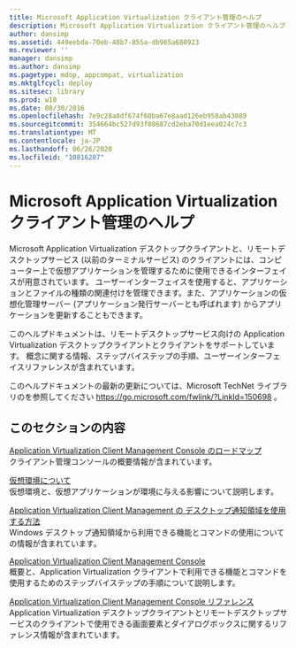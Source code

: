 ```yaml
---
title: Microsoft Application Virtualization クライアント管理のヘルプ
description: Microsoft Application Virtualization クライアント管理のヘルプ
author: dansimp
ms.assetid: 449eebda-70eb-48b7-855a-db965a680923
ms.reviewer: ''
manager: dansimp
ms.author: dansimp
ms.pagetype: mdop, appcompat, virtualization
ms.mktglfcycl: deploy
ms.sitesec: library
ms.prod: w10
ms.date: 08/30/2016
ms.openlocfilehash: 7e9c28a8df674f60ba67e8aad126eb958ab43089
ms.sourcegitcommit: 354664bc527d93f80687cd2eba70d1eea024c7c3
ms.translationtype: MT
ms.contentlocale: ja-JP
ms.lasthandoff: 06/26/2020
ms.locfileid: "10816207"
---
```

# Microsoft Application Virtualization クライアント管理のヘルプ


Microsoft Application Virtualization デスクトップクライアントと、リモートデスクトップサービス (以前のターミナルサービス) のクライアントには、コンピューター上で仮想アプリケーションを管理するために使用できるインターフェイスが用意されています。 ユーザーインターフェイスを使用すると、アプリケーションとファイルの種類の関連付けを管理できます。また、アプリケーションの仮想化管理サーバー (アプリケーション発行サーバーとも呼ばれます) からアプリケーションを更新することもできます。

このヘルプドキュメントは、リモートデスクトップサービス向けの Application Virtualization デスクトップクライアントとクライアントをサポートしています。 概念に関する情報、ステップバイステップの手順、ユーザーインターフェイスリファレンスが含まれています。

このヘルプドキュメントの最新の更新については、Microsoft TechNet ライブラリのを参照してください <https://go.microsoft.com/fwlink/?LinkId=150698> 。

## このセクションの内容


<a href="" id="application-virtualization-client-management-console-roadmap"></a>[Application Virtualization Client Management Console のロードマップ](application-virtualization-client-management-console-roadmap.md)  
クライアント管理コンソールの概要情報が含まれています。

<a href="" id="about-virtual-environments"></a>[仮想環境について](about-virtual-environments.md)  
仮想環境と、仮想アプリケーションが環境に与える影響について説明します。

<a href="" id="how-to-use-the-desktop-notification-area-for-application-virtualization-client-management"></a>[Application Virtualization Client Management の デスクトップ通知領域を使用する方法](how-to-use-the-desktop-notification-area-for-application-virtualization-client-management.md)  
Windows デスクトップ通知領域から利用できる機能とコマンドの使用についての情報が含まれています。

<a href="" id="application-virtualization-client-management-console"></a>[Application Virtualization Client Management Console](application-virtualization-client-management-console.md)  
概要と、Application Virtualization クライアントで利用できる機能とコマンドを使用するためのステップバイステップの手順について説明します。

<a href="" id="application-virtualization-client-management-console-reference"></a>[Application Virtualization Client Management Console リファレンス](application-virtualization-client-management-console-reference.md)  
Application Virtualization デスクトップクライアントとリモートデスクトップサービスのクライアントで使用できる画面要素とダイアログボックスに関するリファレンス情報が含まれています。

 

 






